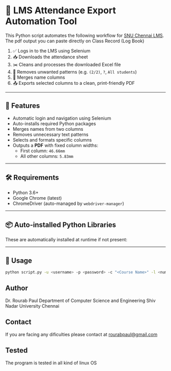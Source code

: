 # 📘 LMS Attendance Export Automation Tool

This Python script automates the following workflow for [SNU Chennai LMS](https://lms.snuchennai.edu.in).
The pdf output you can paste directly on Class Record (Log Book)

1. ✅ Logs in to the LMS using Selenium
2. 📥 Downloads the attendance sheet
3. ✂️ Cleans and processes the downloaded Excel file
4. 🧹 Removes unwanted patterns (e.g. `(2/2)`, `?`, `All students`)
5. 🧬 Merges name columns
6. 📤 Exports selected columns to a clean, print-friendly PDF

---

## 🚀 Features

- Automatic login and navigation using Selenium
- Auto-installs required Python packages
- Merges names from two columns
- Removes unnecessary text patterns
- Selects and formats specific columns
- Outputs a **PDF** with fixed column widths:
  - First column: `46.66mm`
  - All other columns: `5.83mm`

---

## 🛠️ Requirements

- Python 3.6+
- Google Chrome (latest)
- ChromeDriver (auto-managed by `webdriver-manager`)

---

## 📦 Auto-installed Python Libraries

These are automatically installed at runtime if not present:


---

## 🧾 Usage

```bash
python script.py -u <username> -p <password> -c "<Course Name>" -l <number_of_lectures>
```
## Author
Dr. Rourab Paul
Department of Computer Science and Engineering
Shiv Nadar University Chennai

## Contact
If you are facing any dificulties please contact at rourabpaul@gmail.com


## Tested
The program is tested in all kind of linux OS

